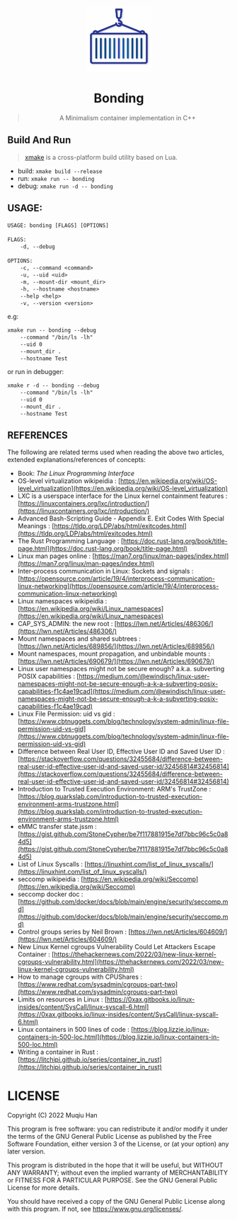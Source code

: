<div align="center">

<img src="./.github/logo.png" height="150px" width="150px">

# Bonding

> A Minimalism container implementation in C++

</div>

## Build And Run
> [xmake](https://xmake.io) is a cross-platform build utility based on Lua.

- build: `xmake build --release`
- run: `xmake run -- bonding`
- debug: `xmake run -d -- bonding`

## USAGE:

```
USAGE: bonding [FLAGS] [OPTIONS] 

FLAGS:
    -d, --debug

OPTIONS:
    -c, --command <command>
    -u, --uid <uid>
    -m, --mount-dir <mount_dir>
    -h, --hostname <hostname>
    --help <help>
    -v, --version <version>
```

e.g:
```
xmake run -- bonding --debug
    --command "/bin/ls -lh"
    --uid 0
    --mount_dir .
    --hostname Test
```

or run in debugger:
```
xmake r -d -- bonding --debug
    --command "/bin/ls -lh"
    --uid 0
    --mount_dir .
    --hostname Test
```

## REFERENCES

The following are related terms used when reading the above two articles, extended explanations/references of concepts:

- Book: *The Linux Programming Interface*
- OS-level virtualization wikipeidia : [https://en.wikipedia.org/wiki/OS-level_virtualization](https://en.wikipedia.org/wiki/OS-level_virtualization)
- LXC is a userspace interface for the Linux kernel containment features : [https://linuxcontainers.org/lxc/introduction/](https://linuxcontainers.org/lxc/introduction/)
- Advanced Bash-Scripting Guide - Appendix E. Exit Codes With Special Meanings : [https://tldp.org/LDP/abs/html/exitcodes.html](https://tldp.org/LDP/abs/html/exitcodes.html)
- The Rust Programming Language : [https://doc.rust-lang.org/book/title-page.html](https://doc.rust-lang.org/book/title-page.html)
- Linux man pages online : [https://man7.org/linux/man-pages/index.html](https://man7.org/linux/man-pages/index.html)
- Inter-process communication in Linux: Sockets and signals : [https://opensource.com/article/19/4/interprocess-communication-linux-networking](https://opensource.com/article/19/4/interprocess-communication-linux-networking)
- Linux namespaces wikipeidia : [https://en.wikipedia.org/wiki/Linux_namespaces](https://en.wikipedia.org/wiki/Linux_namespaces)
- CAP_SYS_ADMIN: the new root : [https://lwn.net/Articles/486306/](https://lwn.net/Articles/486306/)
- Mount namespaces and shared subtrees : [https://lwn.net/Articles/689856/](https://lwn.net/Articles/689856/)
- Mount namespaces, mount propagation, and unbindable mounts : [https://lwn.net/Articles/690679/](https://lwn.net/Articles/690679/)
- Linux user namespaces might not be secure enough? a.k.a. subverting POSIX capabilities : [https://medium.com/@ewindisch/linux-user-namespaces-might-not-be-secure-enough-a-k-a-subverting-posix-capabilities-f1c4ae19cad](https://medium.com/@ewindisch/linux-user-namespaces-might-not-be-secure-enough-a-k-a-subverting-posix-capabilities-f1c4ae19cad)
- Linux File Permission: uid vs gid : [https://www.cbtnuggets.com/blog/technology/system-admin/linux-file-permission-uid-vs-gid](https://www.cbtnuggets.com/blog/technology/system-admin/linux-file-permission-uid-vs-gid)
- Difference between Real User ID, Effective User ID and Saved User ID : [https://stackoverflow.com/questions/32455684/difference-between-real-user-id-effective-user-id-and-saved-user-id/32456814#32456814](https://stackoverflow.com/questions/32455684/difference-between-real-user-id-effective-user-id-and-saved-user-id/32456814#32456814)
- Introduction to Trusted Execution Environment: ARM's TrustZone : [https://blog.quarkslab.com/introduction-to-trusted-execution-environment-arms-trustzone.html](https://blog.quarkslab.com/introduction-to-trusted-execution-environment-arms-trustzone.html)
- eMMC transfer state.jssm : [https://gist.github.com/StoneCypher/be7f117881915e7df7bbc96c5c0a84d5](https://gist.github.com/StoneCypher/be7f117881915e7df7bbc96c5c0a84d5)
- List of Linux Syscalls : [https://linuxhint.com/list_of_linux_syscalls/](https://linuxhint.com/list_of_linux_syscalls/)
- seccomp wikipeidia : [https://en.wikipedia.org/wiki/Seccomp](https://en.wikipedia.org/wiki/Seccomp)
- seccomp docker doc : [https://github.com/docker/docs/blob/main/engine/security/seccomp.md](https://github.com/docker/docs/blob/main/engine/security/seccomp.md)
- Control groups series by Neil Brown : [https://lwn.net/Articles/604609/](https://lwn.net/Articles/604609/)
- New Linux Kernel cgroups Vulnerability Could Let Attackers Escape Container : [https://thehackernews.com/2022/03/new-linux-kernel-cgroups-vulnerability.html](https://thehackernews.com/2022/03/new-linux-kernel-cgroups-vulnerability.html)
- How to manage cgroups with CPUShares : [https://www.redhat.com/sysadmin/cgroups-part-two](https://www.redhat.com/sysadmin/cgroups-part-two)
- Limits on resources in Linux : [https://0xax.gitbooks.io/linux-insides/content/SysCall/linux-syscall-6.html](https://0xax.gitbooks.io/linux-insides/content/SysCall/linux-syscall-6.html)
- Linux containers in 500 lines of code : [https://blog.lizzie.io/linux-containers-in-500-loc.html](https://blog.lizzie.io/linux-containers-in-500-loc.html)
- Writing a container in Rust : [https://litchipi.github.io/series/container_in_rust](https://litchipi.github.io/series/container_in_rust)

# LICENSE
Copyright (C) 2022 Muqiu Han

This program is free software: you can redistribute it and/or modify
it under the terms of the GNU General Public License as published by
the Free Software Foundation, either version 3 of the License, or
(at your option) any later version.

This program is distributed in the hope that it will be useful,
but WITHOUT ANY WARRANTY; without even the implied warranty of
MERCHANTABILITY or FITNESS FOR A PARTICULAR PURPOSE.  See the
GNU General Public License for more details.

You should have received a copy of the GNU General Public License
along with this program.  If not, see <https://www.gnu.org/licenses/>.